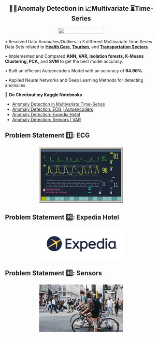 <h2 align="center"> 🕵🏻Anomaly Detection in 📈Multivariate ⏳Time-Series </h2>

<p align="center">
  <img src="https://www.datarobot.com/wp-content/uploads/2020/06/Introducing-Automated-Time-Series-Anomaly-Detection_blog_Image_v.1.0.png" height=55% width=55% />
</p> 

•	Resolved Data Anomalies/Outliers in 3 different Multivariate Time Series Data Sets related to [**Health Care**](https://www.kaggle.com/code/vijeetnigam26/anomaly-detection-ecg-autoencoders), [**Tourism**](https://www.kaggle.com/code/vijeetnigam26/anomaly-detection-expedia-hotel), and [**Transportation Sectors**](https://www.kaggle.com/code/vijeetnigam26/anomaly-detection-sensors-var).

•	Implemented and Compared **ANN, VAR, Isolation forests, K-Means Clustering, PCA,** and **SVM** to get the best model accuracy.

•	Built an efficient Autoencoders Model with an accuracy of **94.96%**.

•	Applied Neural Networks and Deep Learning Methods for detecting anomalies.


📒 **Do Checkout my Kaggle Notebooks**

- [Anomaly Detection in Multivariate Time-Series](https://www.kaggle.com/code/vijeetnigam26/anomaly-detection-in-multivariate-time-series)
- [Anomaly Detection: ECG | Autoencoders](https://www.kaggle.com/code/vijeetnigam26/anomaly-detection-ecg-autoencoders)
- [Anomaly Detection: Expedia Hotel](https://www.kaggle.com/code/vijeetnigam26/anomaly-detection-expedia-hotel)
- [Anomaly Detection: Sensors | VAR](https://www.kaggle.com/code/vijeetnigam26/anomaly-detection-sensors-var)

<h2> Problem Statement 1️⃣: ECG</h2>

<p align="center">
  <img src="https://github.com/vijeetnigam26/Anomaly-Detection-in-Multivariate-Time-Series/blob/master/img/ecg.webp" height=55% width=55% />
</p> 


<h2> Problem Statement 2️⃣: Expedia Hotel</h2>

<p align="center">
  <img src="https://github.com/vijeetnigam26/Anomaly-Detection-in-Multivariate-Time-Series/blob/master/img/expedia.png" height=55% width=55% />
</p> 


<h2> Problem Statement 3️⃣: Sensors</h2>

<p align="center">
  <img src="https://github.com/vijeetnigam26/Anomaly-Detection-in-Multivariate-Time-Series/blob/master/img/sensors1.webp" height=55% width=55% />
</p> 

